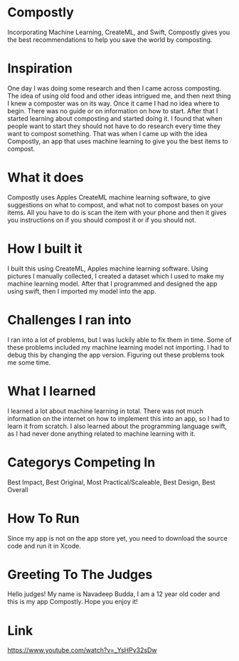# Compostly
Incorporating Machine Learning, CreateML, and Swift, Compostly gives you the best recommendations to help you save the world by composting.

# Inspiration
One day I was doing some research and then I came across composting. The idea of using old food and other ideas intrigued me, and then next thing I knew a composter was on its way. Once it came I had no idea where to begin. There was no guide or on information on how to start. After that I started learning about composting and started doing it. I found that when people want to start they should not have to do research every time they want to compost something. That was when I came up with the idea Compostly, an app that uses machine learning to give you the best items to compost.

# What it does

Compostly uses Apples CreateML machine learning software, to give suggestions on what to compost, and what not to compost bases on your items. All you have to do is scan the item with your phone and then it gives you instructions on if you should compost it or if you should not.

# How I built it

I built this using CreateML, Apples machine learning software. Using pictures I manually collected, I created a dataset which I used to make my machine learning model. After that I programmed and designed the app using swift, then I imported my model into the app.

# Challenges I ran into

I ran into a lot of problems, but I was luckily able to fix them in time. Some of these problems included my machine learning model not importing. I had to debug this by changing the app version. Figuring out these problems took me some time.

# What I learned

I learned a lot about machine learning in total. There was not much information on the internet on how to implement this into an app, so I had to learn it from scratch. I also learned about the programming language swift, as I had never done anything related to machine learning with it. 

# Categorys Competing In
Best Impact, Best Original, Most Practical/Scaleable, Best Design, Best Overall

# How To Run
Since my app is not on the app store yet, you need to download the source code and run it in Xcode.

# Greeting To The Judges
Hello judges! My name is Navadeep Budda, I am a 12 year old coder and this is my app Compostly. Hope you enjoy it!

# Link
https://www.youtube.com/watch?v=_YsHPy32sDw
